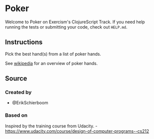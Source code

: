 # Poker

Welcome to Poker on Exercism's ClojureScript Track.
If you need help running the tests or submitting your code, check out `HELP.md`.

## Instructions

Pick the best hand(s) from a list of poker hands.

See [wikipedia][poker-hands] for an overview of poker hands.

[poker-hands]: https://en.wikipedia.org/wiki/List_of_poker_hands

## Source

### Created by

- @ErikSchierboom

### Based on

Inspired by the training course from Udacity. - https://www.udacity.com/course/design-of-computer-programs--cs212